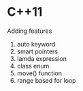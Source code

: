 # C++11
Adding features
1. auto keyword
2. smart pointers
3. lamda expression
4. class enum
5. move() function
6. range based for loop
